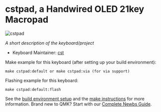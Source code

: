 # cstpad, a Handwired OLED 21key Macropad

![cstpad](https://i.imgur.com/GzCb5J6.png)

*A short description of the keyboard/project*

* Keyboard Maintainer: [cst](https://github.com/matheus-mcosta)


Make example for this keyboard (after setting up your build environment):

    make cstpad:default or make cstpad:via (for via support)

Flashing example for this keyboard:

    make cstpad:default:flash

See the [build environment setup](https://docs.qmk.fm/#/getting_started_build_tools) and the [make instructions](https://docs.qmk.fm/#/getting_started_make_guide) for more information. Brand new to QMK? Start with our [Complete Newbs Guide](https://docs.qmk.fm/#/newbs).
